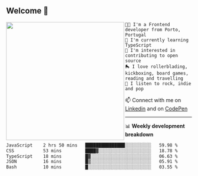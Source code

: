 ## Welcome 👋

<img align="left" src="https://github.com/saraiovieira/saraiovieira/assets/74243584/32f0e061-fcbb-45fe-8361-571943f17664" width="320"/>

```
👩‍💻 I'm a Frontend developer from Porto, Portugal
🌱 I'm currently learning TypeScript
🚩 I'm interested in contributing to open source
🛼 I love rollerblading, kickboxing, board games, reading and travelling
🎵 I listen to rock, indie and pop
```
📫 Connect with me on [Linkedin](https://www.linkedin.com/in/sara-vieira-frontend-developer/) and on [CodePen](https://codepen.io/saraiovieira)

-------

📊 **Weekly development breakdown**

<!--START_SECTION:waka-->

```txt
JavaScript    2 hrs 50 mins   ███████████████░░░░░░░░░░   59.98 %
CSS           53 mins         ████▓░░░░░░░░░░░░░░░░░░░░   18.78 %
TypeScript    18 mins         █▓░░░░░░░░░░░░░░░░░░░░░░░   06.63 %
JSON          16 mins         █▒░░░░░░░░░░░░░░░░░░░░░░░   05.91 %
Bash          10 mins         █░░░░░░░░░░░░░░░░░░░░░░░░   03.55 %
```

<!--END_SECTION:waka-->

